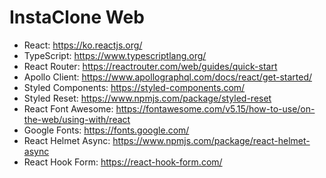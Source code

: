 # InstaClone Web

- React: https://ko.reactjs.org/
- TypeScript: https://www.typescriptlang.org/
- React Router: https://reactrouter.com/web/guides/quick-start
- Apollo Client: https://www.apollographql.com/docs/react/get-started/
- Styled Components: https://styled-components.com/
- Styled Reset: https://www.npmjs.com/package/styled-reset
- React Font Awesome: https://fontawesome.com/v5.15/how-to-use/on-the-web/using-with/react
- Google Fonts: https://fonts.google.com/
- React Helmet Async: https://www.npmjs.com/package/react-helmet-async
- React Hook Form: https://react-hook-form.com/
